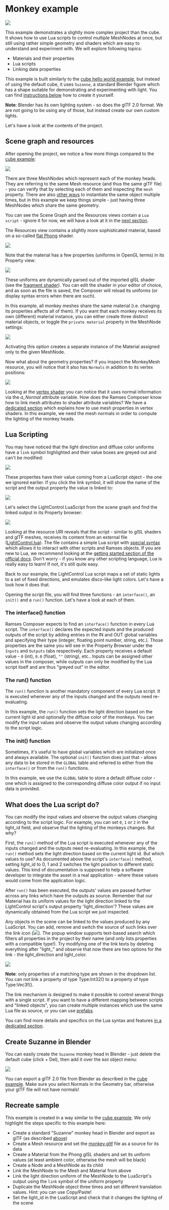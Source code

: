 <!--
SPDX-License-Identifier: MPL-2.0

This file is part of Ramses Composer
(see https://github.com/bmwcarit/ramses-composer-docs).

This Source Code Form is subject to the terms of the Mozilla Public License, v. 2.0.
If a copy of the MPL was not distributed with this file, You can obtain one at http://mozilla.org/MPL/2.0/.
-->

# Monkey example

![](./docs/viewport_preview.png)

This example demonstrates a slightly more complex project than the cube.
It shows how to use Lua scripts to control multiple MeshNodes at once, but still using rather simple geometry and shaders which are easy to understand and experiment with.
We will explore following topics:

* Materials and their properties
* Lua scripts
* Linking data properties

This example is built similarly to the [cube hello world example](../hello_world/README.md),
but instead of using the default cube, it uses `Suzanne`, a standard Blender figure which has a
shape suitable for demonstrating and experimenting with light. You can find [instructions below](#create-suzanne-in-blender)
how to create it yourself.

**Note**: Blender has its own lighting system - so does the glTF 2.0 format. We are not going to be
using any of those, but instead create our own custom lights.

Let's have a look at the contents of the project.

## Scene graph and resources

After opening the project, we notice a few more things compared to the [cube example](../hello_world/README.md):

![](./docs/scene_graph_view.png)

There are three MeshNodes which represent each of the monkey heads. They are referring to the same
Mesh resource (and thus the same glTF file) - you can verify that by selecting each of them and
inspecting the `mesh` property.
There are also [other ways](../prefabs/README.md) to instantiate the same object multiple times,
but in this example we keep things simple - just having three MeshNodes which share the same geometry.

You can see the Scene Graph and the Resources views contain a `Lua script` - ignore it for now,
we will have a look at it in the [next section](#lua-scripting).

The Resources view contains a slightly more sophisticated material, based on a so-called
[flat Phong](https://en.wikipedia.org/wiki/Phong_shading) shader.

![](./docs/resources_view.png)

Note that the material has a few properties (uniforms in OpenGL terms) in its Property view:

![](./docs/monkey_material.png)

These uniforms are dynamically parsed out of the imported glSL shader (see the [fragment shader](./shaders/phong.frag#L8)).
You can edit the shader in your editor of choice, and as soon as the file is saved, the Composer will
reload its uniforms (or display syntax errors when there are such).

In this example, all monkey meshes share the same material (i.e. changing its properties affects all of them). If you want
that each monkey receives its own (different) material instance, you can either create three distinct material objects,
or toggle the `private material` property in the MeshNode settings:

![](./docs/private_material.png)

Activating this option creates a separate instance of the Material assigned only to the given MeshNode.

Now what about the geometry properties?
If you inspect the MonkeyMesh resource, you will notice that it also has `Normals` in addition to its vertex positions:

![](./docs/monkey_mesh.png)

Looking at the [vertex shader](./shaders/phong.vert) you can notice that it uses normal information via the *a_Normal* attribute
variable. How does the Ramses Composer know how to link mesh attributes to shader attribute variables? We
have a [dedicated section](../conventions/README.md#attributes) which explains how to use mesh properties
in vertex shaders. In this example, we need
the mesh normals in order to compute the lighting of the monkey heads.

## Lua Scripting

You may have noticed that the light direction and diffuse color uniforms have a `link` symbol highlighted
and their value boxes are greyed out and can't be modified:

![](./docs/links_highlighted.png)

These properites have their value coming from a LuaScript object - the one we ignored earlier.
If you click the link symbol, it will show the name of the script and the output property the value is linked to:

![](./docs/link.png)

Let's select the LightControl LuaScript from the scene graph and find the linked output in its Property browser:

![](./docs/lua_script.png)

Looking at the resource URI reveals that the script - similar to glSL shaders and glTF meshes, receives its content
from an external file ([LightControl.lua](./scripts/LightControl.lua)).
The file contains a simple Lua script with [special syntax](../lua_syntax/README.md) which allows it
to interact with other scripts and Ramses objects.
If you are new to Lua, we recommend looking at the [getting started section of the official docs](https://www.lua.org/pil/1.html).
Don't worry - if you know any other scripting language, Lua is really easy to learn! If not, it's still quite easy.

Back to our example, the LightControl Lua script maps a set of static lights to a set of fixed directions,
and emulates disco-like light colors. Let's have a look how it does that.

Opening the script file, you will find three functions - an `interface()`, an `init()` and a `run()` function. Let's
have a look at each of them.

### The interface() function

Ramses Composer expects to find an `interface()` function in every Lua script.
The `interface()` declares the expected inputs and the produced outputs of the script by
adding entries in the IN and OUT global variables and specifying their type (integer, floating point number, string, etc.).
Those properties are the same you will see in the Property Browser under the `Inputs` and `Outputs` tabs respectively.
Each property receives a default value - `0` (int), `0.0` (float), `""` (string), etc.. Inputs can be assigned other values in
the composer, while outputs can only be modified by the Lua script itself and are thus "greyed out" in the editor.

### The run() function

The `run()` function is another mandatory component of every Lua script. It is executed whenever any
of the inputs changed and the outputs need re-evaluating.

In this example, the `run()` function sets the light direction based on the current light id and optionally the diffuse
color of the monkeys. You can modify the input values and observe the output values changing according to the script logic.

### The init() function

Sometimes, it's useful to have global variables which are initialized once and always available. The optional `init()`
function does just that - allows any data to be stored in the `GLOBAL` table and referred to either from the `interface()` or
from the `run()` functions.

In this example, we use the `GLOBAL` table to store a default diffuse color - one which is assigned to the corresponding
diffuse color output if no input data is provided.

## What does the Lua script do?

You can modify the input values and observe the output values changing according to the script logic.
For example, you can set `0`, `1` or `2` in the light_id field, and observe that the lighting of the monkeys changes. But why?

First, the `run()` method of the Lua script is executed whenever any of the inputs changed and the outputs need re-evaluating. In this example, the `run()`
method sets the light direction based on the current light id.
But which values to use? As documented above the script's `interface()` method, setting light_id to 0, 1 and 2
switches the light position to different static values.
This kind of documentation is supposed to help a software developer to integrate
the asset in a real application - where these values would come from the application logic.

After `run()` has been executed, the outputs' values are passed further across any links which have the outputs as source.
Remember that our Material has its uniform values for the light direction linked to the LightControl
script's output property 'light_direction'? These values are
dynamically obtained from the Lua script we just inspected.

Any objects in the scene can be linked to the values produced by any LuaScript. You can add, remove and switch the
source of such links over the link icon (![](./docs/link_icon.png)). The popup window supports text-based search which filters all
properties in the project by their name (and only lists properties with a compatible type!). Try modifying
one of the link texts by deleting everything after "light_" and observe that
now there are two options for the link - the light_direction and light_color.

![](./docs/search_properties.png)

**Note**: only properties of a matching type are shown in the dropdown list. You can not link a property of type Type:Int32() to a property of type Type:Vec3f().

The link mechanism is designed to make it possible
to control several things with a single script. If you want to have a different mapping
between scripts and "linked objects", you can create multiple instances which use the
same Lua file as source, or you can use [prefabs](../prefabs/README.md).

You can find more details and specifics on the Lua syntax and features [in a dedicated section](../lua_syntax/README.md).

## Create Suzanne in Blender

You can easily create the `Suzanne` monkey head in Blender - just delete the default cube (click + Del), then add it over the `Add` object menu:

![](./docs/suzanne_blender.png)

You can export a glTF 2.0 file from Blender as described in the [cube example](../hello_world/README.md#export-gltf-from-blender).
Make sure you select Normals in the Geometry bar, otherwise your glTF file will not have normals!

## Recreate sample

This example is created in a way similar to the [cube example](../hello_world/README.md#recreate-sample). We only highlight the
steps specific to this example here:

* Create a standard "Suzanne" monkey head in Blender and export as glTF (as described [above](#create-suzanne-in-blender))
* Create a Mesh resource and set the [monkey.gltf](./meshes/monkey.gltf) file as a source for its data
* Create a Material from the Phong glSL shaders and set its uniform values (at least ambient color, otherwise the mesh will be black)
* Create a Node and a MeshNode as its child
* Link the MeshNode to the Mesh and Material from above
* Link the light direction uniform of the MeshNode to the LuaScript's output using the `link` symbol of the uniform property
* Duplicate the MeshNode object three times and set different translation values. Hint: you can use Copy/Paste!
* Set the light_id in the LuaScript and check that it changes the lighting of the scene
